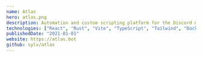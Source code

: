 ```yaml
---
name: Atlas
hero: atlas.png
description: Automation and custom scripting platform for the Discord messaging application.
technologies: ["React", "Rust", "Vite", "TypeScript", "Tailwind", "Docker"]
publishedDate: "2021-01-01"
website: https://atlas.bot
github: sylv/atlas
---
```

